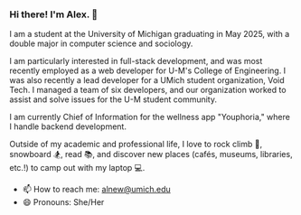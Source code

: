 ### Hi there! I'm Alex. 👋

I am a student at the University of Michigan graduating in May 2025, with a double major in computer science and sociology. 

I am particularly interested in full-stack development, and was most recently employed as a web developer for U-M's College of Engineering. I was also recently a lead developer for a UMich student organization, Void Tech. I managed a team of six developers, and our organization worked to assist and solve issues for the U-M student community. 

I am currently Chief of Information for the wellness app "Youphoria," where I handle backend development.

Outside of my academic and professional life, I love to rock climb 🧗, snowboard 🏂, read 📚, and discover new places (cafés, museums, libraries, etc.!) to camp out with my laptop 💻.

- 📫 How to reach me: alnew@umich.edu
- 😄 Pronouns: She/Her
